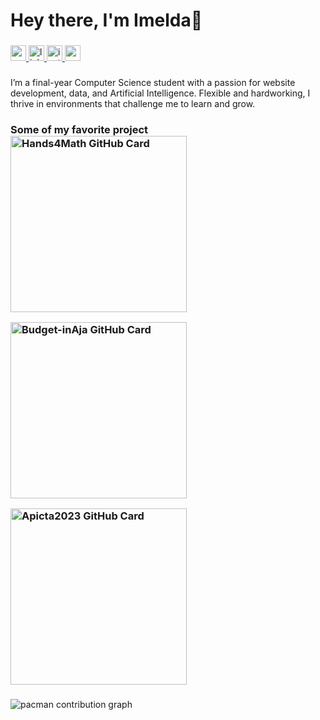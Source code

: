 <h1 align="left">Hey there, I'm Imelda👋</h1>

###


<div align="">

  <a href="https://mail.google.com/mail/?view=cm&fs=1&to=imeldadamayantik@gmail.com">
  <img src="https://img.shields.io/static/v1?message=Gmail&logo=gmail&label=&color=D14836&logoColor=white&labelColor=&style=for-the-badge" height="25" alt="gmail logo"  />
  </a>

  <a href= "https://www.linkedin.com/in/imeldadamayanti/"> 
  <img src="https://img.shields.io/static/v1?message=LinkedIn&logo=linkedin&label=&color=0077B5&logoColor=white&labelColor=&style=for-the-badge" height="25" alt="linkedin logo"  />
  </a>

  <a href = "https://www.instagram.com/imelda_d_/">
  <img src="https://img.shields.io/static/v1?message=Instagram&logo=instagram&label=&color=E4405F&logoColor=white&labelColor=&style=for-the-badge" height="25" alt="instagram logo"  />
  </a>

  <a href="https://imeldamayanti.github.io/">
  <img src="https://img.shields.io/badge/My%20Portfolio-20B2AA?style=for-the-badge" height="25"  />
  </a>

</div>

###
<p align="left"> I’m a final-year Computer Science student with a passion for website development, data, and Artificial Intelligence. Flexible and hardworking, I thrive in environments that challenge me to learn and grow. 

<!-- I have strong attention to detail, a high eagerness to explore new technologies, and enjoy continuous learning. I’m also equipped with solid communication and adaptability skills, which help me collaborate effectively and stay motivated across various projects.  -->

###

 <h3 align="left">
 Some of my favorite project

<div style="display: flex; gap: 16px; flex-wrap: wrap;">
  <a href="https://github.com/imeldamayanti/Hands4Math">
    <img width="282" src="https://denvercoder1-github-readme-stats.vercel.app/api/pin/?username=imeldamayanti&repo=Hands4Math&theme=react&bg_color=1F222E&title_color=F85D7F&icon_color=F8D866&hide_border=true&show_icons=false" alt="Hands4Math GitHub Card">
  </a>

  <a href="https://github.com/imeldamayanti/budget-inAja.github.io">
    <img width="282" src="https://denvercoder1-github-readme-stats.vercel.app/api/pin/?username=imeldamayanti&repo=budget-inAja.github.io&theme=react&bg_color=1F222E&title_color=F85D7F&icon_color=F8D866&hide_border=true&show_icons=false" alt="Budget-inAja GitHub Card">
  </a>

  <a href="https://github.com/imeldamayanti/Apicta2023">
    <img width="282" src="https://denvercoder1-github-readme-stats.vercel.app/api/pin/?username=imeldamayanti&repo=Apicta2023&theme=react&bg_color=1F222E&title_color=F85D7F&icon_color=F8D866&hide_border=true&show_icons=false" alt="Apicta2023 GitHub Card">
  </a>
</div>

###

<picture>
  <source media="(prefers-color-scheme: dark)" srcset="https://raw.githubusercontent.com/imeldamayanti/imeldamayanti/output/pacman-contribution-graph-dark.svg">
  <source media="(prefers-color-scheme: light)" srcset="https://raw.githubusercontent.com/imeldamayanti/imeldamayanti/output/pacman-contribution-graph.svg">
  <img alt="pacman contribution graph" src="https://raw.githubusercontent.com/imeldamayanti/imeldamayanti/output/pacman-contribution-graph.svg">
</picture>

###
